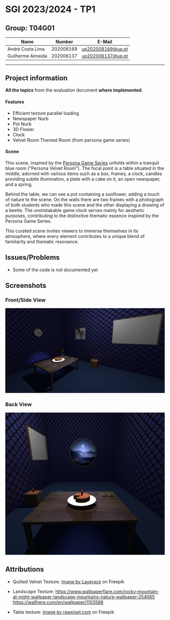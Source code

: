 # SGI 2023/2024 - TP1

## Group: T04G01

| Name              | Number    | E-Mail            |
| ----------------- | --------- | ----------------- |
| André Costa Lima  | 202008169 | up202008169@up.pt |
| Guilherme Almeida | 202006137 | up202006137@up.pt |

---

## Project information

**All the topics** from the evaluation document **where implemented**.
#### Features
- Efficient texture parallel loading
- Newspaper Nurb
- Pot Nurb
- 3D Flower
- Clock
- Velvet Room Themed Room (from persona game series)

#### Scene

This scene, inspired by the [Persona Game Series](https://en.wikipedia.org/wiki/Persona_(series)) unfolds within a tranquil blue room ("Persona Velvet Room"). The focal point is a table situated in the middle, adorned with various items such as a box, frames, a clock, candles providing subtle illumination, a plate with a cake on it, an open newspaper, and a spring.

Behind the table, we can see a pot containing a sunflower, adding a touch of nature to the scene. On the walls there are two frames with a photograph of both students who made this scene and the other displaying a drawing of a beetle. The unmistakable game clock serves mainly for aesthetic purposes, contributing to the distinctive thematic essence inspired by the Persona Game Series.

This curated scene invites viewers to immerse themselves in its atmosphere, where every element contributes to a unique blend of familiarity and thematic resonance.

## Issues/Problems

- Some of the code is not documented yet

## Screenshots

### Front/Side View
![Side View](./resources/scene1.png)

### Back View
![Front View](./resources/scene2.png)


## Attributions

- Quilted Velvet Texture: <a href="https://www.freepik.com/free-vector/springy-white-background_838161.htm#query=quilted%20velvet%20texture&position=0&from_view=search&track=ais">Image by Layerace</a> on Freepik

- Landscape Texture: https://www.wallpaperflare.com/rocky-mountain-at-night-wallpaper-landscape-mountains-nature-wallpaper-254065 https://wallhere.com/en/wallpaper/1103588

- Table texture: <a href="https://www.freepik.com/free-photo/wooden-textured-background_2768392.htm#query=wood%20table%20texture&position=3&from_view=keyword&track=ais">Image by rawpixel.com</a> on Freepik